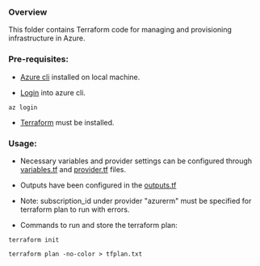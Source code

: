 ### Overview
This folder contains Terraform code for managing and provisioning infrastructure in Azure. 

### Pre-requisites:
- [Azure cli](https://learn.microsoft.com/en-us/cli/azure/install-azure-cli) installed on local machine.

- [Login](https://learn.microsoft.com/en-us/cli/azure/reference-index?view=azure-cli-latest#az-login) into azure cli. 
```
az login
```
- [Terraform](https://developer.hashicorp.com/terraform/install) must be installed.

### Usage:
- Necessary variables and provider settings can be configured through [variables.tf](variables.tf) and [provider.tf](provider.tf) files.
- Outputs have been configured in the [outputs.tf](outputs.tf)
- Note: subscription_id under provider "azurerm" must be specified for terraform plan to run with errors.

- Commands to run and store the terraform plan:
```
terraform init

terraform plan -no-color > tfplan.txt

```